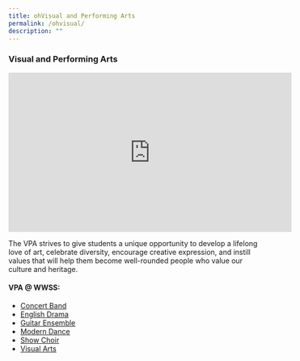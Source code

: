 ```yaml
---
title: ohVisual and Performing Arts
permalink: /ohvisual/
description: ""
---
```

### Visual and Performing Arts
<iframe allowfullscreen="" allow="accelerometer; autoplay; clipboard-write; encrypted-media; gyroscope; picture-in-picture; web-share" frameborder="0" title="YouTube video player" src="https://www.youtube.com/embed/xzSm9TFTrEw?si=6k45AEg8EYaHTW1A" height="315" width="560"></iframe>

The VPA strives to give students a unique opportunity to develop a lifelong love of art, celebrate diversity, encourage creative expression, and instill values that will help them become well-rounded people who value our culture and heritage.

#### VPA @ WWSS:
* [Concert Band](/cca/visual-and-performing-arts/concert-band/)
* [English Drama](/cca/visual-and-performing-arts/english-drama/)
* [Guitar Ensemble](/cca/visual-and-performing-arts/guitar-ensemble/)
* [Modern Dance](/cca/visual-and-performing-arts/modern-dance/)
* [Show Choir](/cca/visual-and-performing-arts/show-choir/)
* [Visual Arts](/cca/visual-and-performing-arts/visual-arts/)